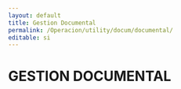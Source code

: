 ```yaml
---
layout: default
title: Gestion Documental
permalink: /Operacion/utility/docum/documental/
editable: si
---
```


# GESTION DOCUMENTAL

